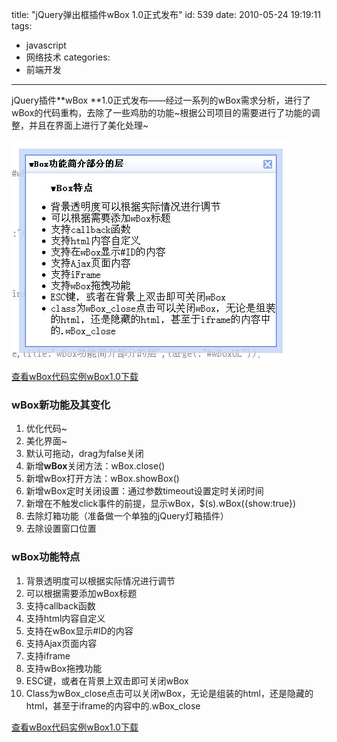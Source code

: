 title: "jQuery弹出框插件wBox 1.0正式发布"
id: 539
date: 2010-05-24 19:19:11
tags:
- javascript
- 网络技术
categories:
- 前端开发
---
jQuery插件**wBox **1.0正式发布——经过一系列的wBox需求分析，进行了wBox的代码重构，去除了一些鸡肋的功能~根据公司项目的需要进行了功能的调整，并且在界面上进行了美化处理~

[![wBox截图](/uploads/2010/05/Snap2.jpg "wBox截图")](/uploads/2010/05/Snap2.jpg)

[查看wBox代码实例](http://js8.in/wbox/)[wBox1.0下载](http://code.google.com/p/jquery-wbox/downloads/list)

### wBox新功能及其变化

1.  优化代码~
2.  美化界面~
3.  默认可拖动，drag为false关闭
4.  新增**wBox**关闭方法：wBox.close()
5.  新增wBox打开方法：wBox.showBox()
6.  新增wBox定时关闭设置：通过参数timeout设置定时关闭时间
7.  新增在不触发click事件的前提，显示wBox，$(s).wBox({show:true})
8.  去除灯箱功能（准备做一个单独的jQuery灯箱插件）
9.  去除设置窗口位置
<!--more-->

### wBox功能特点

1.  背景透明度可以根据实际情况进行调节
2.  可以根据需要添加wBox标题
3.  支持callback函数
4.  支持html内容自定义
5.  支持在wBox显示#ID的内容
6.  支持Ajax页面内容
7.  支持iframe
8.  支持wBox拖拽功能
9.  ESC键，或者在背景上双击即可关闭wBox
10.  Class为wBox_close点击可以关闭wBox，无论是组装的html，还是隐藏的html，甚至于iframe的内容中的.wBox_close

[查看wBox代码实例](http://js8.in/wbox/)[wBox1.0下载](http://code.google.com/p/jquery-wbox/downloads/list)